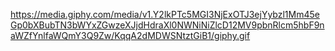 https://media.giphy.com/media/v1.Y2lkPTc5MGI3NjExOTJ3ejYybzl1Mm45eGp0bXBubTN3bWYxZGwzeXJjdHdraXl0NWNiNiZlcD12MV9pbnRlcm5hbF9naWZfYnlfaWQmY3Q9Zw/KqqA2dMDWSNtztGiB1/giphy.gif
